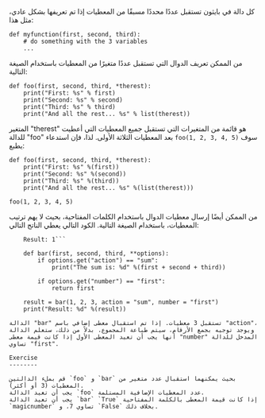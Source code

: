 كل دالة في بايثون تستقبل عددًا محددًا مسبقًا من المعطيات إذا تم تعريفها بشكل عادي، مثل هذا:

    def myfunction(first, second, third):
        # do something with the 3 variables
        ...

من الممكن تعريف الدوال التي تستقبل عددًا متغيرًا من المعطيات باستخدام الصيغة التالية:

    def foo(first, second, third, *therest):
        print("First: %s" % first)
        print("Second: %s" % second)
        print("Third: %s" % third)
        print("And all the rest... %s" % list(therest))

المتغير "therest" هو قائمة من المتغيرات التي تستقبل جميع المعطيات التي أعطيت للدالة "foo" بعد المعطيات الثلاثة الأولى. لذا، فإن استدعاء `foo(1, 2, 3, 4, 5)` سوف يطبع:

    def foo(first, second, third, *therest):
        print("First: %s" %(first))
        print("Second: %s" %(second))
        print("Third: %s" %(third))
        print("And all the rest... %s" %(list(therest)))
    
    foo(1, 2, 3, 4, 5)

من الممكن أيضًا إرسال معطيات الدوال باستخدام الكلمات المفتاحية، بحيث لا يهم ترتيب المعطيات، باستخدام الصيغة التالية. الكود التالي يعطي الناتج التالي:
```The sum is: 6
    Result: 1```

    def bar(first, second, third, **options):
        if options.get("action") == "sum":
            print("The sum is: %d" %(first + second + third))
    
        if options.get("number") == "first":
            return first
    
    result = bar(1, 2, 3, action = "sum", number = "first")
    print("Result: %d" %(result))

الدالة "bar" تستقبل 3 معطيات. إذا تم استقبال معطى إضافي باسم "action"، ويوجد توجيه بجمع الأرقام، سيتم طباعة المجموع. بدلاً من ذلك، ستعلم الدالة أنها يجب أن تعيد المعطى الأول إذا كانت قيمة معطى "number" المدخل للدالة تساوي "first".

Exercise
--------

قم بملء الدالتين `foo` و `bar` بحيث يمكنهما استقبال عدد متغير من المعطيات (3 أو أكثر).
يجب أن تعيد الدالة `foo` عدد المعطيات الإضافية المستلمة.
يجب أن تعيد الدالة `bar` `True` إذا كانت قيمة المعطى بالكلمة المفتاحية `magicnumber` تساوي 7، و `False` بخلاف ذلك.